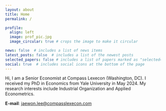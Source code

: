 ```yaml
---
layout: about
title: Home
permalink: /

profile:
  align: left
  image: prof_pic.jpg
  image_circular: true # crops the image to make it circular

news: false  # includes a list of news items
latest_posts: false  # includes a list of the newest posts
selected_papers: false # includes a list of papers marked as "selected={true}"
social: true  # includes social icons at the bottom of the page
---
```


Hi, I am a Senior Economist at Compass Lexecon (Washington, DC). I received my PhD in Economics from Yale University in May 2024. My research interests include Industrial Organization and Applied Econometrics.

**E-mail**: <jaewon.lee@compasslexecon.com>
